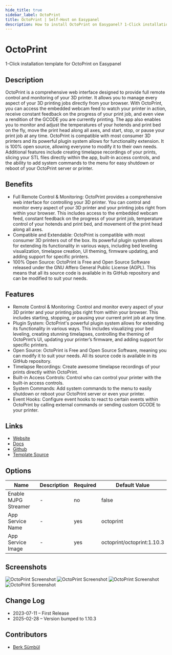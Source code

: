 ```yaml
---
hide_title: true
sidebar_label: OctoPrint
title: OctoPrint | Self-Host on Easypanel
description: How to install OctoPrint on Easypanel? 1-Click installation template for OctoPrint on Easypanel
---
```


<!-- generated -->

# OctoPrint

1-Click installation template for OctoPrint on Easypanel

## Description

OctoPrint is a comprehensive web interface designed to provide full remote control and monitoring of your 3D printer. It allows you to manage every aspect of your 3D printing jobs directly from your browser. With OctoPrint, you can access the embedded webcam feed to watch your printer in action, receive constant feedback on the progress of your print job, and even view a rendition of the GCODE you are currently printing. The app also enables you to monitor and adjust the temperatures of your hotends and print bed on the fly, move the print head along all axes, and start, stop, or pause your print job at any time. OctoPrint is compatible with most consumer 3D printers and its powerful plugin system allows for functionality extension. It is 100% open source, allowing everyone to modify it to their own needs. Additional features include creating timelapse recordings of your prints, slicing your STL files directly within the app, built-in access controls, and the ability to add system commands to the menu for easy shutdown or reboot of your OctoPrint server or printer.

## Benefits

- Full Remote Control & Monitoring: OctoPrint provides a comprehensive web interface for controlling your 3D printer. You can control and monitor every aspect of your 3D printer and your printing jobs right from within your browser. This includes access to the embedded webcam feed, constant feedback on the progress of your print job, temperature control of your hotends and print bed, and movement of the print head along all axes.
- Compatible and Extendable: OctoPrint is compatible with most consumer 3D printers out of the box. Its powerful plugin system allows for extending its functionality in various ways, including bed leveling visualization, timelapse creation, UI theming, firmware updating, and adding support for specific printers.
- 100% Open Source: OctoPrint is Free and Open Source Software released under the GNU Affero General Public License (AGPL). This means that all its source code is available in its GitHub repository and can be modified to suit your needs.

## Features

- Remote Control & Monitoring: Control and monitor every aspect of your 3D printer and your printing jobs right from within your browser. This includes starting, stopping, or pausing your current print job at any time.
- Plugin System: OctoPrint's powerful plugin system allows for extending its functionality in various ways. This includes visualizing your bed leveling, creating stunning timelapses, controlling the theming of OctoPrint’s UI, updating your printer’s firmware, and adding support for specific printers.
- Open Source: OctoPrint is Free and Open Source Software, meaning you can modify it to suit your needs. All its source code is available in its GitHub repository.
- Timelapse Recordings: Create awesome timelapse recordings of your prints directly within OctoPrint.
- Built-in Access Controls: Control who can control your printer with the built-in access controls.
- System Commands: Add system commands to the menu to easily shutdown or reboot your OctoPrint server or even your printer.
- Event Hooks: Configure event hooks to react to certain events within OctoPrint by calling external commands or sending custom GCODE to your printer.

## Links

- [Website](https://octoprint.org)
- [Docs](https://docs.octoprint.org)
- [Github](https://github.com/OctoPrint/OctoPrint)
- [Template Source](https://github.com/easypanel-io/templates/tree/main/templates/octoprint)

## Options

Name | Description | Required | Default Value
-|-|-|-
Enable MJPG Streamer | - | no | false
App Service Name | - | yes | octoprint
App Service Image | - | yes | octoprint/octoprint:1.10.3

## Screenshots

![OctoPrint Screenshot](./assets/screenshot1.png)
![OctoPrint Screenshot](./assets/screenshot2.png)
![OctoPrint Screenshot](./assets/screenshot3.png)
![OctoPrint Screenshot](./assets/screenshot4.png)

## Change Log

- 2023-07-11 – First Release
- 2025-02-28 – Version bumped to 1.10.3

## Contributors

- [Berk Sümbül](https://berksmbl.com)
